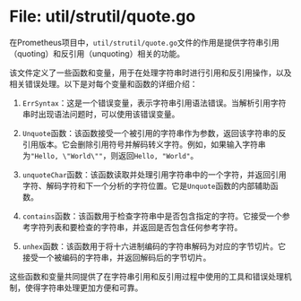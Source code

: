 # File: util/strutil/quote.go

在Prometheus项目中，`util/strutil/quote.go`文件的作用是提供字符串引用（quoting）和反引用（unquoting）相关的功能。

该文件定义了一些函数和变量，用于在处理字符串时进行引用和反引用操作，以及相关错误处理。以下是对每个变量和函数的详细介绍：

1. `ErrSyntax`：这是一个错误变量，表示字符串引用语法错误。当解析引用字符串时出现语法问题时，可以使用该错误变量。

2. `Unquote`函数：该函数接受一个被引用的字符串作为参数，返回该字符串的反引用版本。它会删除引用符号并解码转义字符。例如，如果输入字符串为`"Hello, \"World\""`，则返回`Hello, "World"`。

3. `unquoteChar`函数：该函数读取并处理引用字符串中的一个字符，并返回引用字符、解码字符和下一个分析的字符位置。它是`Unquote`函数的内部辅助函数。

4. `contains`函数：该函数用于检查字符串中是否包含指定的字符。它接受一个参考字符列表和要检查的字符串，并返回是否包含任何参考字符。

5. `unhex`函数：该函数用于将十六进制编码的字符串解码为对应的字节切片。它接受一个被编码的字符串，并返回解码后的字节切片。

这些函数和变量共同提供了在字符串引用和反引用过程中使用的工具和错误处理机制，使得字符串处理更加方便和可靠。

